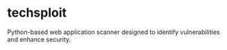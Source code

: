 # techsploit
Python-based web application scanner designed to identify vulnerabilities and enhance security.
